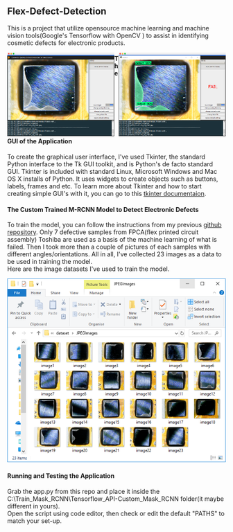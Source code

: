 ## Flex-Defect-Detection

This is a project that utilize opensource machine learning and machine vision tools(Google's Tensorflow with OpenCV ) to assist in identifying cosmetic defects for electronic products.

<div class="container">
    <div style="float:left;width:49%">
	    <img src="https://github.com/jericovalino/Flex-Defect-Detection/blob/master/assets/detection.PNG" alt="GUI" width="435"/>
    </div>
    <div style="float:right;width:49%">
	    <img src="https://github.com/jericovalino/Flex-Defect-Detection/blob/master/assets/detection1.PNG" alt="GUI" width="435"/>
    </div>
</div>

#### The GUI of the Application
To create the graphical user interface, I've used Tkinter, the standard Python interface to the Tk GUI toolkit, and is Python's de facto standard GUI. Tkinter is included with standard Linux, Microsoft Windows and Mac OS X installs of Python.
It uses widgets to create objects such as buttons, labels, frames and etc. To learn more about Tkinter and how to start creating simple GUI's with it, you can go to this [tkinter documentaion](https://docs.python.org/3/library/tk.html).

#### The Custom Trained M-RCNN Model to Detect Electronic Defects
To train the model, you can follow the instructions from my previous [github repository](https://github.com/jericovalino/Train_Mask_RCNN).
Only 7 defective samples from FPCA(flex printed circuit assembly) Toshiba are used as a basis of the machine learning of what is failed. Then I took more than a couple of pictures of each samples with different angles/orientations. All in all, I've collected 23 images as a data to be used in training the model. <br/>
Here are the image datasets I've used to train the model. 

<img src="https://github.com/jericovalino/Flex-Defect-Detection/blob/master/assets/images.PNG" alt="GUI" width="600"/>

#### Running and Testing the Application
Grab the app.py from this repo and place it inside the C:\Train_Mask_RCNN\Tensorflow_API-Custom_Mask_RCNN folder(it maybe different in yours). <br/>
Open the script using code editor, then check or edit the default "PATHS" to match your set-up.
